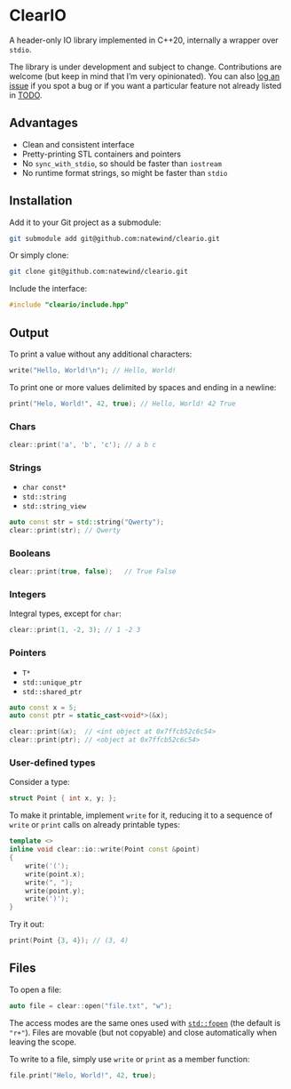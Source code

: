# ClearIO

A header-only IO library implemented in C++20, internally a wrapper over `stdio`.

The library is under development and subject to change. Contributions are welcome (but keep in mind that I’m very opinionated). You can also [log an issue](https://github.com/natewind/cleario/issues) if you spot a bug or if you want a particular feature not already listed in [TODO](https://github.com/natewind/cleario/blob/master/TODO.md).

## Advantages

* Clean and consistent interface
* Pretty-printing STL containers and pointers
* No `sync_with_stdio`, so should be faster than `iostream`
* No runtime format strings, so might be faster than `stdio`

## Installation

Add it to your Git project as a submodule:

```bash
git submodule add git@github.com:natewind/cleario.git
```

Or simply clone:

```bash
git clone git@github.com:natewind/cleario.git
```

Include the interface:

```cpp
#include "cleario/include.hpp"
```

## Output

To print a value without any additional characters:

```cpp
write("Hello, World!\n"); // Hello, World!
```

To print one or more values delimited by spaces and ending in a newline:

```cpp
print("Helo, World!", 42, true); // Hello, World! 42 True
```

### Chars

```cpp
clear::print('a', 'b', 'c'); // a b c
```

### Strings

* `char const*`
* `std::string`
* `std::string_view`

```cpp
auto const str = std::string("Qwerty");
clear::print(str); // Qwerty
```

### Booleans

```cpp
clear::print(true, false);   // True False
```

### Integers

Integral types, except for `char`:

```cpp
clear::print(1, -2, 3); // 1 -2 3
```

### Pointers

* `T*`
* `std::unique_ptr`
* `std::shared_ptr`

```cpp
auto const x = 5;
auto const ptr = static_cast<void*>(&x);

clear::print(&x);  // <int object at 0x7ffcb52c6c54>
clear::print(ptr); // <object at 0x7ffcb52c6c54>
```

### User-defined types

Consider a type:

```cpp
struct Point { int x, y; };
```

To make it printable, implement `write` for it, reducing it to a sequence of `write` or `print` calls on already printable types:

```cpp
template <>
inline void clear::io::write(Point const &point)
{
	write('(');
	write(point.x);
	write(", ");
	write(point.y);
	write(')');
}
```

Try it out:

```cpp
print(Point {3, 4}); // (3, 4)
```

## Files

To open a file:

```cpp
auto file = clear::open("file.txt", "w");
```

The access modes are the same ones used with [`std::fopen`](https://en.cppreference.com/w/cpp/io/c/fopen) (the default is `"r+"`). Files are movable (but not copyable) and close automatically when leaving the scope.

To write to a file, simply use `write` or `print` as a member function:

```cpp
file.print("Helo, World!", 42, true);
```
